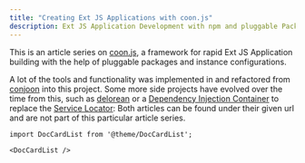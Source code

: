```yaml
---
title: "Creating Ext JS Applications with coon.js"
description: Ext JS Application Development with npm and pluggable Packages   
---
```


This is an article series on [coon.js](http://github.com/coon-js), a framework for rapid Ext JS Application building
with the help of pluggable packages and instance configurations.

A lot of the tools and functionality was implemented in and refactored from [conjoon](/projects#conjoon) into this
project. Some more side projects have evolved over the time from this, such as [delorean](/docs/articles/sencha-extjs-beyond-es5) or a
[Dependency Injection Container](/docs/articles/dependency-injection-in-javascript/article) to replace the [Service Locator](/docs/articles/creating-extjs-js-applications-with-coon-js/4-registering-services-and-using-the-service-locator): Both articles can be found under their given url and are not part of this particular article series.



```mdx-code-block
import DocCardList from '@theme/DocCardList';

<DocCardList />
```